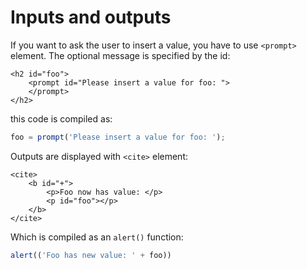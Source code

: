 # Inputs and outputs

If you want to ask the user to insert a value, you have to use `<prompt>` element. The optional message is specified by the id:

```markup
<h2 id="foo">
    <prompt id="Please insert a value for foo: ">
    </prompt>
</h2>
```

this code is compiled as:

```javascript
foo = prompt('Please insert a value for foo: ');
```

Outputs are displayed with `<cite>` element:

```markup
<cite>
    <b id="+">
        <p>Foo now has value: </p>
        <p id="foo"></p>
    </b>
</cite>
```

Which is compiled as an `alert()` function:

```javascript
alert(('Foo has new value: ' + foo))
```

